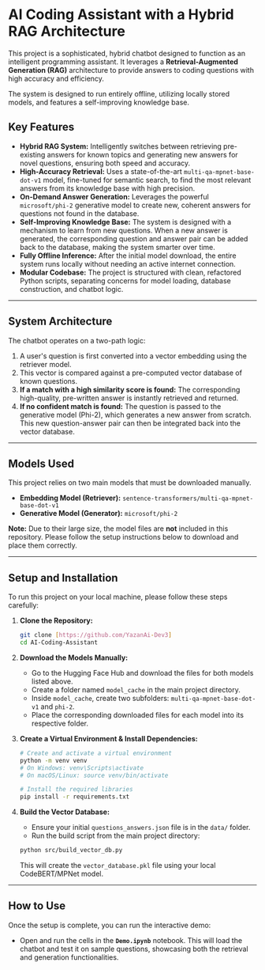 # AI Coding Assistant with a Hybrid RAG Architecture

This project is a sophisticated, hybrid chatbot designed to function as an intelligent programming assistant. It leverages a **Retrieval-Augmented Generation (RAG)** architecture to provide answers to coding questions with high accuracy and efficiency.

The system is designed to run entirely offline, utilizing locally stored models, and features a self-improving knowledge base.

##  Key Features

-   **Hybrid RAG System:** Intelligently switches between retrieving pre-existing answers for known topics and generating new answers for novel questions, ensuring both speed and accuracy.
-   **High-Accuracy Retrieval:** Uses a state-of-the-art `multi-qa-mpnet-base-dot-v1` model, fine-tuned for semantic search, to find the most relevant answers from its knowledge base with high precision.
-   **On-Demand Answer Generation:** Leverages the powerful `microsoft/phi-2` generative model to create new, coherent answers for questions not found in the database.
-   **Self-Improving Knowledge Base:** The system is designed with a mechanism to learn from new questions. When a new answer is generated, the corresponding question and answer pair can be added back to the database, making the system smarter over time.
-   **Fully Offline Inference:** After the initial model download, the entire system runs locally without needing an active internet connection.
-   **Modular Codebase:** The project is structured with clean, refactored Python scripts, separating concerns for model loading, database construction, and chatbot logic.

---

##  System Architecture

The chatbot operates on a two-path logic:

1.  A user's question is first converted into a vector embedding using the retriever model.
2.  This vector is compared against a pre-computed vector database of known questions.
3.  **If a match with a high similarity score is found:** The corresponding high-quality, pre-written answer is instantly retrieved and returned.
4.  **If no confident match is found:** The question is passed to the generative model (Phi-2), which generates a new answer from scratch. This new question-answer pair can then be integrated back into the vector database.

---

##  Models Used

This project relies on two main models that must be downloaded manually.

-   **Embedding Model (Retriever):** `sentence-transformers/multi-qa-mpnet-base-dot-v1`
-   **Generative Model (Generator):** `microsoft/phi-2`

**Note:** Due to their large size, the model files are **not** included in this repository. Please follow the setup instructions below to download and place them correctly.

---

##  Setup and Installation

To run this project on your local machine, please follow these steps carefully:

1.  **Clone the Repository:**
    ```sh
    git clone [https://github.com/YazanAi-Dev3]
    cd AI-Coding-Assistant
    ```

2.  **Download the Models Manually:**
    -   Go to the Hugging Face Hub and download the files for both models listed above.
    -   Create a folder named `model_cache` in the main project directory.
    -   Inside `model_cache`, create two subfolders: `multi-qa-mpnet-base-dot-v1` and `phi-2`.
    -   Place the corresponding downloaded files for each model into its respective folder.

3.  **Create a Virtual Environment & Install Dependencies:**
    ```sh
    # Create and activate a virtual environment
    python -m venv venv
    # On Windows: venv\Scripts\activate
    # On macOS/Linux: source venv/bin/activate

    # Install the required libraries
    pip install -r requirements.txt
    ```

4.  **Build the Vector Database:**
    -   Ensure your initial `questions_answers.json` file is in the `data/` folder.
    -   Run the build script from the main project directory:
    ```sh
    python src/build_vector_db.py
    ```
    This will create the `vector_database.pkl` file using your local CodeBERT/MPNet model.

---

##  How to Use

Once the setup is complete, you can run the interactive demo:

-   Open and run the cells in the **`Demo.ipynb`** notebook. This will load the chatbot and test it on sample questions, showcasing both the retrieval and generation functionalities.
